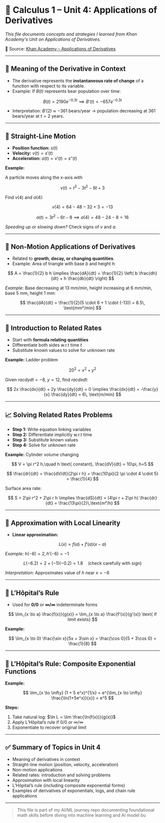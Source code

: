 # 📘 Calculus 1 – Unit 4: Applications of Derivatives

*This file documents concepts and strategies I learned from Khan Academy's Unit on Applications of Derivatives.*

🔗 Source: [Khan Academy – Applications of Derivatives](https://www.khanacademy.org/math/calculus-1/cs1-applications-of-derivatives)

---

## 📌 Meaning of the Derivative in Context

* The derivative represents the **instantaneous rate of change** of a function with respect to its variable.
* Example: If $B(t)$ represents bear population over time:

$$
B(t) = 2190 e^{-0.3 t} \implies B'(t) = -657 e^{-0.3 t}
$$

* Interpretation: $B'(2) \approx -361$ bears/year → population decreasing at 361 bears/year at $t=2$ years.

---

## 🚗 Straight-Line Motion

* **Position function:** $s(t)$
* **Velocity:** $v(t) = s'(t)$
* **Acceleration:** $a(t) = v'(t) = s''(t)$

**Example:**

A particle moves along the x-axis with

$$
v(t) = t^3 - 3t^2 - 8t + 3
$$

Find $v(4)$ and $a(4)$:

$$
v(4) = 64 - 48 - 32 + 3 = -13
$$

$$
a(t) = 3t^2 - 6t - 8 \implies a(4) = 48 - 24 - 8 = 16
$$

*Speeding up or slowing down?* Check signs of $v$ and $a$.

---

## 🔢 Non-Motion Applications of Derivatives

* Related to **growth, decay, or changing quantities**.
* Example: Area of triangle with base $b$ and height $h$:

$$
A = \frac{1}{2} b h \implies \frac{dA}{dt} = \frac{1}{2} \left( b \frac{dh}{dt} + h \frac{db}{dt} \right)
$$

*Example:* Base decreasing at 13 mm/min, height increasing at 6 mm/min, base 5 mm, height 1 mm:

$$
\frac{dA}{dt} = \frac{1}{2}(5 \cdot 6 + 1 \cdot (-13)) = 8.5\, \text{mm²/min}
$$

---

## 🔄 Introduction to Related Rates

* Start with **formula relating quantities**
* Differentiate both sides w\.r.t time $t$
* Substitute known values to solve for unknown rate

**Example:** Ladder problem

$$
20^2 = x^2 + y^2
$$

Given $rac{dy}{dt} = -8$, $y = 12$, find $rac{dx}{dt}$:

$$
2x \frac{dx}{dt} + 2y \frac{dy}{dt} = 0 \implies \frac{dx}{dt} = -\frac{y}{x} \frac{dy}{dt} = 6\, \text{m/min}
$$

---

## 📈 Solving Related Rates Problems

* **Step 1:** Write equation linking variables
* **Step 2:** Differentiate implicitly w\.r.t time
* **Step 3:** Substitute known values
* **Step 4:** Solve for unknown rate

**Example:** Cylinder volume changing

$$
V = \pi r^2 h,\quad h \text{ constant}, \frac{dV}{dt} = 10\pi, h=5
$$

$$
\frac{dr}{dt} = \frac{dV/dt}{2\pi r h} = \frac{10\pi}{2 \pi \cdot 4 \cdot 5} = \frac{1}{4}
$$

Surface area rate:

$$
S = 2\pi r^2 + 2\pi r h \implies \frac{dS}{dt} = (4\pi r + 2\pi h) \frac{dr}{dt} = \frac{13\pi}{2}\,\text{m²/h}
$$

---

## 🔢 Approximation with Local Linearity

* **Linear approximation:**

$$
L(x) = f(a) + f'(a)(x-a)
$$

*Example:* $h(-6)=2, h'(-6)=-1$

$$
L(-6.2) = 2 + (-1)(-0.2) = 1.8\quad \text{(check carefully with sign)}
$$

*Interpretation:* Approximates value of $h$ near $x=-6$

---

## 🔢 L’Hôpital’s Rule

* Used for **0/0** or **∞/∞** indeterminate forms

$$
\lim_{x \to a} \frac{f(x)}{g(x)} = \lim_{x \to a} \frac{f'(x)}{g'(x)} \text{ if limit exists}
$$

**Example:**

$$
\lim_{x \to 0} \frac{\sin x}{5x + 3\sin x} = \frac{\cos 0}{5 + 3\cos 0} = \frac{1}{8}
$$

---

## 🔢 L’Hôpital’s Rule: Composite Exponential Functions

**Example:**

$$
\lim_{x \to \infty} (1 + 5 e^x)^{1/x} = e^{\lim_{x \to \infty} \frac{\ln(1+5e^x)}{x}} = e^5
$$

**Steps:**

1. Take natural log: $\ln L = \lim \frac{\ln(f(x))}{g(x)}$
2. Apply L’Hôpital’s rule if 0/0 or ∞/∞
3. Exponentiate to recover original limit

---

## ✅ Summary of Topics in Unit 4

* Meaning of derivatives in context
* Straight-line motion (position, velocity, acceleration)
* Non-motion applications
* Related rates: introduction and solving problems
* Approximation with local linearity
* L’Hôpital’s rule (including composite exponential forms)
* Examples of derivatives of exponentials, logs, and chain rule applications

---

> This file is part of my AI/ML journey repo documenting foundational math skills before diving into machine learning and AI model bu
